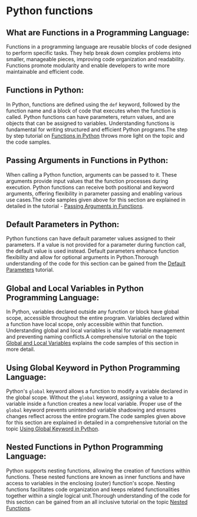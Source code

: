 # Python functions


## What are Functions in a Programming Language:
Functions in a programming language are reusable blocks of code designed to perform specific tasks. They help break down complex problems into smaller, manageable pieces, improving code organization and readability. Functions promote modularity and enable developers to write more maintainable and efficient code.

## Functions in Python:
In Python, functions are defined using the `def` keyword, followed by the function name and a block of code that executes when the function is called. Python functions can have parameters, return values, and are objects that can be assigned to variables. Understanding functions is fundamental for writing structured and efficient Python programs.The step by step tutorial on <a href="https://www.kolledge.com/python/tutorial/functions-in-python-programming-language">Functions in Python</a> throws more light on the topic and the code samples.

## Passing Arguments in Functions in Python:
When calling a Python function, arguments can be passed to it. These arguments provide input values that the function processes during execution. Python functions can receive both positional and keyword arguments, offering flexibility in parameter passing and enabling various use cases.The code samples given above for this section are explained in detailed in the tutorial - <a href="https://www.kolledge.com/python/tutorial/passing-arguments-in-functions-in-python-programming-language">Passing Arguments in Functions</a>.

## Default Parameters in Python:
Python functions can have default parameter values assigned to their parameters. If a value is not provided for a parameter during function call, the default value is used instead. Default parameters enhance function flexibility and allow for optional arguments in Python.Thorough understanding of the code for this section can be gained from the <a href="https://www.kolledge.com/python/tutorial/default-parameters-in-python-programming-language">Default Parameters</a> tutorial.

## Global and Local Variables in Python Programming Language:
In Python, variables declared outside any function or block have global scope, accessible throughout the entire program. Variables declared within a function have local scope, only accessible within that function. Understanding global and local variables is vital for variable management and preventing naming conflicts.A comprehensive tutorial on the topic <a href="https://www.kolledge.com/python/tutorial/global-and-local-variables-in-python-programming-language">Global and Local Variables</a> explains the code samples of this section in more detail.

## Using Global Keyword in Python Programming Language:
Python's `global` keyword allows a function to modify a variable declared in the global scope. Without the `global` keyword, assigning a value to a variable inside a function creates a new local variable. Proper use of the `global` keyword prevents unintended variable shadowing and ensures changes reflect across the entire program.The code samples given above for this section are explained in detailed in a comprehensive tutorial on the topic <a href="https://www.kolledge.com/python/tutorial/using-global-keyword-in-python-programming-language">Using Global Keyword in Python</a>.

## Nested Functions in Python Programming Language:
Python supports nesting functions, allowing the creation of functions within functions. These nested functions are known as inner functions and have access to variables in the enclosing (outer) function's scope. Nesting functions facilitates code organization and keeps related functionalities together within a single logical unit.Thorough understanding of the code for this section can be gained from an all inclusive tutorial on the topic <a href="https://www.kolledge.com/python/tutorial/nested-functions-in-python-programming-language">Nested Functions</a>.